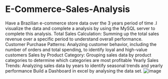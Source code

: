 # E-Commerce-Sales-Analysis
Have a Brazilian e-commerce store data over the 3 years period of time .I visualize the data and complete a analysis by using the MySQL server to complete this analysis.
Total Sales Calculation: Summing up the total sales revenue over a specific period to understand overall performance.
Customer Purchase Patterns: Analyzing customer behavior, including the number of orders and total spending, to identify loyal and high-value customers
Sales by Product Category: Grouping sales data by product categories to determine which categories are most profitable
Yearly Sales Trends: Analyzing sales data by years to identify seasonal trends and yearly performance
Build a Dashboard in excel by analysing the data set.
![image](https://github.com/harshsahu19/E-Commerce-Sales-Analysis/assets/149066233/35fe61b0-9b70-440f-abef-139c0735cf6b)

